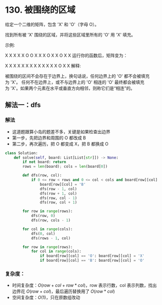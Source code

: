 # 130. 被围绕的区域
给定一个二维的矩阵，包含 'X' 和 'O'（字母 O）。

找到所有被 'X' 围绕的区域，并将这些区域里所有的 'O' 用 'X' 填充。

示例:

X X X X
X O O X
X X O X
X O X X
运行你的函数后，矩阵变为：

X X X X
X X X X
X X X X
X O X X
解释:

被围绕的区间不会存在于边界上，换句话说，任何边界上的 'O' 都不会被填充为 'X'。 任何不在边界上，或不与边界上的 'O' 相连的 'O' 最终都会被填充为 'X'。如果两个元素在水平或垂直方向相邻，则称它们是“相连”的。

## 解法一：dfs
### 解法
- 这道题跟算小岛的题差不多，关键是如果检查出边界
- 第一步，先把边界和周围的 O 都改成 B
- 第二步，再次遍历，把 O 都变成 X，把 B 都换成 O

```python
class Solution:
    def solve(self, board: List[List[str]]) -> None:
        if not board: return
        rows = len(board); cols = len(board[0])

        def dfs(row, col):
            if 0 <= row < rows and 0 <= col < cols and board[row][col] == 'O':
                board[row][col] = 'B'
                dfs(row - 1, col)
                dfs(row + 1, col)
                dfs(row, col - 1)
                dfs(row, col + 1)

        for row in range(rows):
            dfs(row, 0)
            dfs(row, cols - 1)

        for col in range(cols):
            dfs(0, col)
            dfs(rows - 1, col)

        for row in range(rows):
            for col in range(cols):
                if board[row][col] == 'O': board[row][col] = 'X'
                if board[row][col] == 'B': board[row][col] = 'O'
```

### 复杂度：
- 时间复杂度：$O(row + col + row * col)$，row 表示行数，col 表示列数，找出边界花 $O(row + col)$，最后遍历替换用了 $O(row * col)$
- 空间复杂度：$O(1)$，只在原数组改动